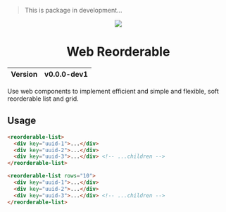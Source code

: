 > This is package in development...

<div align="center">
    <img src="https://github.com/user-attachments/assets/6f9bdb20-8d4f-4229-a845-8345c32cbec4">
    <h1>Web Reorderable</h1>
    <table>
        <thead>
          <tr>
            <th>Version</th>
            <th>v0.0.0-dev1</th>
          </tr>
        </tbody>
    </table>
</div>

Use web components to implement efficient and simple and flexible, soft reorderable list and grid.

## Usage

```html
<reorderable-list>
  <div key="uuid-1">...</div>
  <div key="uuid-2">...</div>
  <div key="uuid-3">...</div> <!-- ...children -->
</reorderable-list>
```

```html
<reorderable-list rows="10">
  <div key="uuid-1">...</div>
  <div key="uuid-2">...</div>
  <div key="uuid-3">...</div> <!-- ...children -->
</reorderable-list>
```
